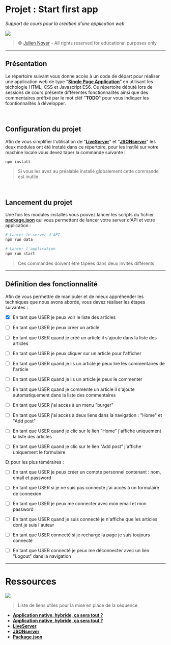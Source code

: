 # Projet : Start first app

*Support de cours pour la création d'une application web*

![](https://i.imgur.com/dc0PCL4.png)

> &copy; [Julien Noyer](https://www.linkedin.com/in/julien-n-21219b28/) - All rights reserved for educational purposes only

---

## Présentation

Le répertoire suivant vous donne accès à un code de départ pour réaliser une application web de type "**[Single Page Application](https://hackmd.io/@teach-supports/webapp-support)**" en utilisant les téchologie HTML, CSS et Javascript ES6. Ce répertoire débuté lors de sessions de cours présente différentes fonctionnalités ainsi que des commentaires préfixé par le mot cléf "**TODO**" pour vous indiquer les fcontionnalités à développer.

<br>

## Configuration du projet

Afin de vous simplifier l'utilisation de "**[LiveServer](https://www.npmjs.com/package/live-server)**" et "**[JSONserver](https://www.npmjs.com/package/json-server)**" les deux modules ont été instalé dans ce répertoire, pour les instllé sur votre machine locale vous devez taper la commande suivante : 

```bach
npm install
```

> Si vous les avez au préalable installé globalement cette commande est inutile


<br>

## Lancement du projet

Une fois les modules installés vous pouvez lancer les scripts du fichier **[package.json](https://docs.npmjs.com/cli/v8/configuring-npm/package-json)** qui vous permettent de lancer votre server d'API et votre application : 

```bash
# Lancer le server d'API
npm run data

# Lancer l'application
npm run start
```

> Ces commandes doivent être tapées dans deux invites différents

---

## Définition des fonctionnalité

Afin de vous permettre de manipuler et de mieux appréhender les techniques que nous avons abordé, vous devez réaliser les étapes suivantes : 

- [x] En tant que USER je peux voir le liste des articles
- [ ] En tant que USER je peux créer un article
- [ ] En tant que USER quand je créé un article il s'ajoute dans la liste des articles
- [ ] En tant que USER je peux cliquer sur un article pour l'afficher
- [ ] En tant que USER quand je lis un article je peux lire les commentaires de l'article
- [ ] En tant que USER quand je lis un article je peux le commenter
- [ ] En tant que USER quand je commente un article il s'ajoute automatiquement dans la liste des commentaires
- [ ] En tant que USER j'ai accès à un menu "burger"
- [ ] En tant que USER j'ai accès à deux liens dans la navigation : "Home" et "Add post"
- [ ] En tant que USER quand je clic sur le lien "Home" j'affiche uniquement la liste des articles
- [ ] En tant que USER quand je clic sur le lien "Add post" j'affiche uniquement le formulaire


Et pour les plus téméraires :

- [ ] En tant que USER je peux créer un compte personnel contenant : nom, email et password
- [ ] En tant que USER si je ne suis pas connecté j'ai accès à un formulaire de connexion
- [ ] En tant que USER je peux me connecter avec mon email et mon password
- [ ] En tant que USER quand je suis connecté je n'affiche que les articles dont je suis l'auteur
- [ ] En tant que USER connecté si je recharge la page je suis toujours connecté
- [ ] En tant que USER connecté je peux me déconnecter avec un lien "Logout" dans la navigation


---

# Ressources

![](https://i.imgur.com/eAySYs0.png)

> Liste de liens utiles pour la mise en place de la séquence

- [**Application native, hybride, ça sera tout ?**](https://hackmd.io/@teach-supports/webapp-support)
- [**Application native, hybride, ça sera tout ?**](https://hackmd.io/@teach-supports/webapp-support)
- [**LiveServer**](https://www.npmjs.com/package/live-server)
- [**JSONserver**](https://www.npmjs.com/package/json-server)
- [**Package.json**](https://docs.npmjs.com/cli/v8/configuring-npm/package-json)